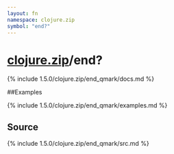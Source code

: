 ```yaml
---
layout: fn
namespace: clojure.zip
symbol: "end?"
---
```


# [clojure.zip](../)/end?

{% include 1.5.0/clojure.zip/end_qmark/docs.md %}

##Examples

{% include 1.5.0/clojure.zip/end_qmark/examples.md %}
## Source
{% include 1.5.0/clojure.zip/end_qmark/src.md %}

